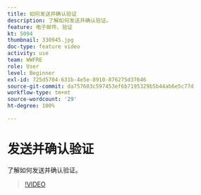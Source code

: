 ```yaml
---
title: 如何发送并确认验证
description: 了解如何发送并确认验证。
feature: 电子邮件、验证
kt: 5094
thumbnail: 330945.jpg
doc-type: feature video
activity: use
team: WWFRE
role: User
level: Beginner
exl-id: 725d5704-631b-4e5e-8910-876275d37646
source-git-commit: da757603c597453ef6b7195329b5b44ab6e5c77d
workflow-type: tm+mt
source-wordcount: '29'
ht-degree: 100%

---
```


# 发送并确认验证

了解如何发送并确认验证。

>[!VIDEO](https://video.tv.adobe.com/v/330945)
